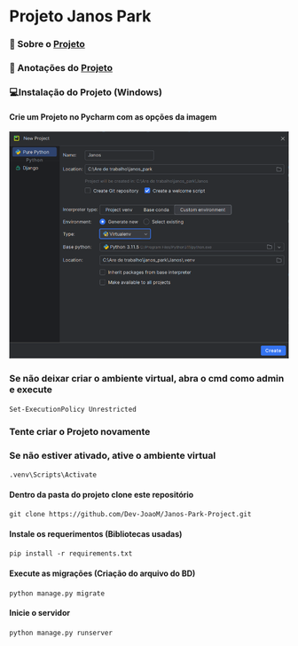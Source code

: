 # Projeto Janos Park

### 📢 Sobre o [Projeto](https://github.com/Dev-JoaoM/Janos-Park-Project/blob/master/_referencia/Sobre%20o%20Projeto.md)

### 📝 Anotações do [Projeto](https://github.com/Dev-JoaoM/Janos-Park-Project/blob/master/_referencia/janos_notes.md)

###  💻Instalação do Projeto (Windows)

#### Crie um Projeto no Pycharm com as opções da imagem
![Projeto Pycharm](https://github.com/Dev-JoaoM/Janos-Park-Project/blob/master/_referencia/Criando%20um%20projeto%20no%20Pycharm.png)


### Se não deixar criar o ambiente virtual, abra o cmd como admin e execute
```
Set-ExecutionPolicy Unrestricted
```
### Tente criar o Projeto novamente

### Se não estiver ativado, ative o ambiente virtual
```	
.venv\Scripts\Activate
```	

#### Dentro da pasta do projeto clone este repositório

  ```
  git clone https://github.com/Dev-JoaoM/Janos-Park-Project.git
  ```

#### Instale os requerimentos (Bibliotecas usadas)
```
pip install -r requirements.txt
```

#### Execute as migrações (Criação do arquivo do BD)
  ```
  python manage.py migrate
  ```

#### Inicie o servidor
  ```
  python manage.py runserver
  ```	
